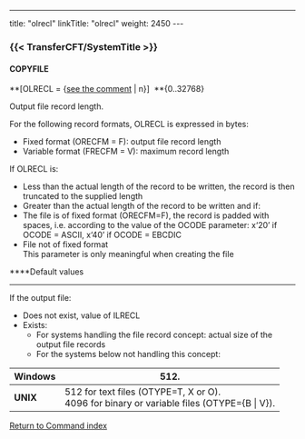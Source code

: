 ---
title: "olrecl"
linkTitle: "olrecl"
weight: 2450
--- <span id="olrecl"></span>

### {{< TransferCFT/SystemTitle  >}}

#### COPYFILE

**[OLRECL = {<u>see the comment</u>
&#124; n}]  **{0..32768}

Output file record length.

For the following record formats, OLRECL is expressed in bytes:

- Fixed format (ORECFM
    = F): output file record length
- Variable format
    (FRECFM = V): maximum record length

If OLRECL is:

- Less than the actual
    length of the record to be written, the record is then truncated to the
    supplied length
- Greater than the
    actual length of the record to be written and if:
- The file is of
    fixed format (ORECFM=F), the record is padded with spaces, i.e. according
    to the value of the OCODE parameter: x‘20’ if OCODE = ASCII, x‘40’ if
    OCODE = EBCDIC
- File not of fixed
    format  
    This parameter is only meaningful when creating the file

****Default values  
****

If the output file:

- Does not exist,
    value of ILRECL
- Exists:
    - For systems handling
        the file record concept: actual size of the output file records
    - For the systems below not handling this concept:  

| **Windows**  | 512. |
| --- | --- |
| **UNIX** | 512 for text files (OTYPE=T, X or O).<br /> 4096 for binary or variable files (OTYPE={B &#124; V}). |

[Return to Command index](../../)
